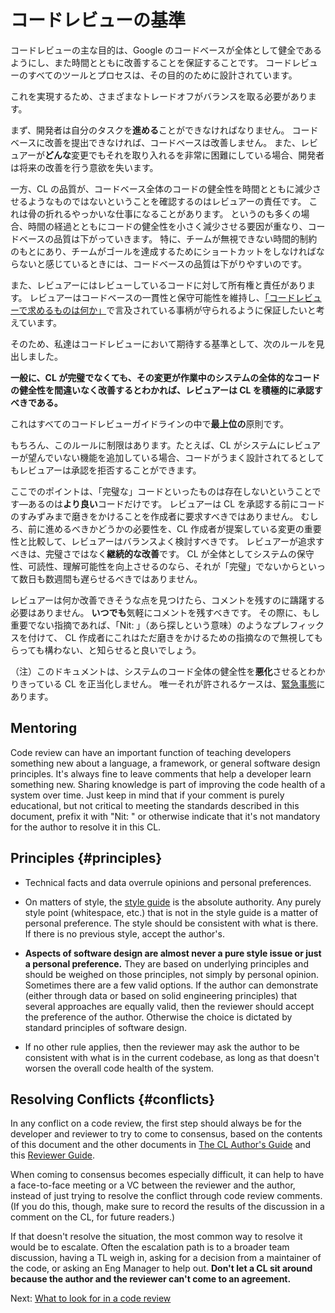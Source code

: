# コードレビューの基準

コードレビューの主な目的は、Google のコードベースが全体として健全であるようにし、また時間とともに改善することを保証することです。
コードレビューのすべてのツールとプロセスは、その目的のために設計されています。

これを実現するため、さまざまなトレードオフがバランスを取る必要があります。

まず、開発者は自分のタスクを**進める**ことができなければなりません。
コードベースに改善を提出できなければ、コードベースは改善しません。
また、レビュアーが**どんな**変更でもそれを取り入れるを非常に困難にしている場合、開発者は将来の改善を行う意欲を失います。

一方、CL の品質が、コードベース全体のコードの健全性を時間とともに減少させるようなものではないということを確認するのはレビュアーの責任です。
これは骨の折れるやっかいな仕事になることがあります。
というのも多くの場合、時間の経過とともにコードの健全性を小さく減少させる要因が重なり、コードベースの品質は下がっていきます。
特に、チームが無視できない時間的制約のもとにあり、チームがゴールを達成するためにショートカットをしなければならないと感じているときには、コードベースの品質は下がりやすいのです。

また、レビュアーにはレビューしているコードに対して所有権と責任があります。
レビュアーはコードベースの一貫性と保守可能性を維持し、[「コードレビューで求めるものは何か」](looking-for.md)で言及されている事柄が守られるように保証したいと考えています。

そのため、私達はコードレビューにおいて期待する基準として、次のルールを見出しました。

**一般に、CL が完璧でなくても、その変更が作業中のシステムの全体的なコードの健全性を間違いなく改善するとわかれば、レビュアーは CL を積極的に承認すべきである。**

これはすべてのコードレビューガイドラインの中で**最上位の**原則です。

もちろん、このルールに制限はあります。たとえば、CL がシステムにレビュアーが望んでいない機能を追加している場合、コードがうまく設計されてるとしてもレビュアーは承認を拒否することができます。

ここでのポイントは、「完璧な」コードといったものは存在しないということです—あるのは**より良い**コードだけです。
レビュアーは CL を承認する前にコードのすみずみまで磨きをかけることを作成者に要求すべきではありません。
むしろ、前に進めるべきかどうかの必要性を、CL 作成者が提案している変更の重要性と比較して、レビュアーはバランスよく検討すべきです。
レビュアーが追求すべきは、完璧さではなく**継続的な改善**です。
CL が全体としてシステムの保守性、可読性、理解可能性を向上させるのなら、それが「完璧」でないからといって数日も数週間も遅らせるべきではありません。

レビュアーは何か改善できそうな点を見つけたら、コメントを残すのに躊躇する必要はありません。
**いつでも**気軽にコメントを残すべきです。
その際に、もし重要でない指摘であれば、「Nit: 」（あら探しという意味）のようなプレフィックスを付けて、
CL 作成者にこれはただ磨きをかけるための指摘なので無視してもらっても構わない、と知らせると良いでしょう。

（注）このドキュメントは、システムのコード全体の健全性を**悪化**させるとわかりきっている CL を正当化しません。
唯一それが許されるケースは、[緊急事態](../emergencies.md)にあります。

## Mentoring

Code review can have an important function of teaching developers something new
about a language, a framework, or general software design principles. It's
always fine to leave comments that help a developer learn something new. Sharing
knowledge is part of improving the code health of a system over time. Just keep
in mind that if your comment is purely educational, but not critical to meeting
the standards described in this document, prefix it with "Nit: " or otherwise
indicate that it's not mandatory for the author to resolve it in this CL.

## Principles {#principles}

- Technical facts and data overrule opinions and personal preferences.

- On matters of style, the [style guide](http://google.github.io/styleguide/)
  is the absolute authority. Any purely style point (whitespace, etc.) that is
  not in the style guide is a matter of personal preference. The style should
  be consistent with what is there. If there is no previous style, accept the
  author's.

- **Aspects of software design are almost never a pure style issue or just a
  personal preference.** They are based on underlying principles and should be
  weighed on those principles, not simply by personal opinion. Sometimes there
  are a few valid options. If the author can demonstrate (either through data
  or based on solid engineering principles) that several approaches are
  equally valid, then the reviewer should accept the preference of the author.
  Otherwise the choice is dictated by standard principles of software design.

- If no other rule applies, then the reviewer may ask the author to be
  consistent with what is in the current codebase, as long as that doesn't
  worsen the overall code health of the system.

## Resolving Conflicts {#conflicts}

In any conflict on a code review, the first step should always be for the
developer and reviewer to try to come to consensus, based on the contents of
this document and the other documents in [The CL Author's Guide](../developer/)
and this [Reviewer Guide](index.md).

When coming to consensus becomes especially difficult, it can help to have a
face-to-face meeting or a VC between the reviewer and the author, instead of
just trying to resolve the conflict through code review comments. (If you do
this, though, make sure to record the results of the discussion in a comment on
the CL, for future readers.)

If that doesn't resolve the situation, the most common way to resolve it would
be to escalate. Often the
escalation path is to a broader team discussion, having a TL weigh in, asking
for a decision from a maintainer of the code, or asking an Eng Manager to help
out. **Don't let a CL sit around because the author and the reviewer can't come
to an agreement.**

Next: [What to look for in a code review](looking-for.md)
